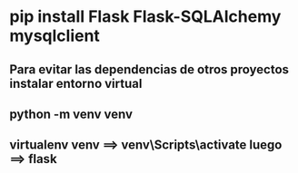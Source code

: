
# pip install Flask Flask-SQLAlchemy mysqlclient
## Para evitar las dependencias de otros proyectos instalar entorno virtual 
## python -m venv venv
## virtualenv venv ==> venv\Scripts\activate luego ==> flask 
